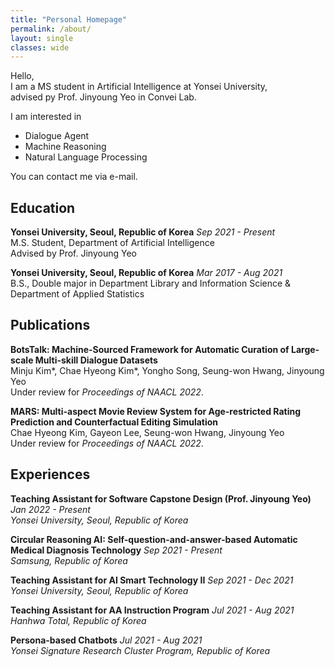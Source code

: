 ```yaml
---
title: "Personal Homepage"
permalink: /about/
layout: single
classes: wide
---
```


Hello,  
I am a MS student in Artificial Intelligence at Yonsei University,  
advised py Prof. Jinyoung Yeo in Convei Lab.

I am interested in

- Dialogue Agent
- Machine Reasoning
- Natural Language Processing

You can contact me via e-mail.

## Education

**Yonsei University, Seoul, Republic of Korea** *Sep 2021 - Present*  
M.S. Student, Department of Artificial Intelligence  
Advised by Prof. Jinyoung Yeo

**Yonsei University, Seoul, Republic of Korea** *Mar 2017 - Aug 2021*  
B.S., Double major in Department Library and Information Science \& Department of Applied Statistics

## Publications

**BotsTalk: Machine-Sourced Framework for Automatic Curation of Large-scale Multi-skill Dialogue Datasets**  
Minju Kim*, Chae Hyeong Kim*, Yongho Song, Seung-won Hwang, Jinyoung Yeo  
Under review for *Proceedings of NAACL 2022*.

**MARS: Multi-aspect Movie Review System for Age-restricted Rating Prediction and Counterfactual Editing Simulation**  
Chae Hyeong Kim, Gayeon Lee, Seung-won Hwang, Jinyoung Yeo  
Under review for *Proceedings of NAACL 2022*.

## Experiences

**Teaching Assistant for Software Capstone Design (Prof. Jinyoung Yeo)** *Jan 2022 - Present*  
*Yonsei University, Seoul, Republic of Korea*

**Circular Reasoning AI: Self-question-and-answer-based Automatic Medical Diagnosis Technology** *Sep 2021 - Present*  
*Samsung, Republic of Korea*

**Teaching Assistant for AI Smart Technology II** *Sep 2021 - Dec 2021*  
*Yonsei University, Seoul, Republic of Korea*

**Teaching Assistant for AA Instruction Program** *Jul 2021 - Aug 2021*  
*Hanhwa Total, Republic of Korea*

**Persona-based Chatbots** *Jul 2021 - Aug 2021*  
*Yonsei Signature Research Cluster Program, Republic of Korea*
